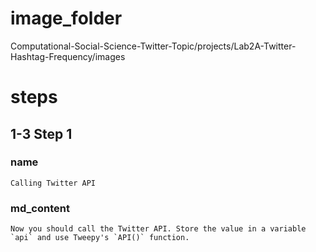 # image_folder
Computational-Social-Science-Twitter-Topic/projects/Lab2A-Twitter-Hashtag-Frequency/images

# steps

## 1-3 Step 1
### name
```
Calling Twitter API
```

### md_content 
```
Now you should call the Twitter API. Store the value in a variable `api` and use Tweepy's `API()` function. 
```
